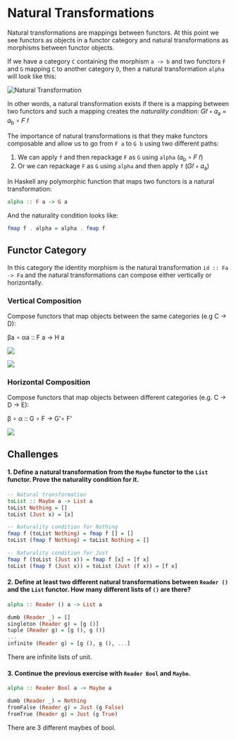 Natural Transformations
=======================

Natural transformations are mappings between functors. At this point we see functors as objects in a functor category and natural transformations as morphisms between functor objects.

If we have a category `C` containing the morphism `a -> b` and two functors `F` and `G` mapping `C` to another category `D`, then a natural transformation `alpha` will look like this:

![Natural Transformation](https://bartoszmilewski.files.wordpress.com/2015/04/3_naturality.jpg)

In other words, a natural transformation exists if there is a mapping between two functors and such a mapping creates the *naturality condition*: 𝐺𝑓 ∘ 𝛼<sub>a</sub> = 𝛼<sub>b</sub> ∘ 𝐹 𝑓

The importance of natural transformations is that they make functors composable and allow us to go from `F a` to `G b` using two different paths:
1. We can apply `f` and then repackage `F` as `G` using `alpha` (𝛼<sub>b</sub> ∘ 𝐹 𝑓)
2. Or we can repackage `F` as `G` using `alpha` and then apply `f` (𝐺𝑓 ∘ 𝛼<sub>a</sub>)

In Haskell any polymorphic function that maps two functors is a natural transformation:
```haskell
alpha :: F a -> G a
```

And the naturality condition looks like:
```haskell
fmap f . alpha = alpha . fmap f
```


Functor Category
----------------
In this category the identity morphism is the natural transformation `id :: Fa -> Fa` and the  natural transformations can compose either vertically or horizontally.

### Vertical Composition
Compose functors that map objects between the same categories (e.g C -> D):

βa ∘ αa :: F a -> H a

![](https://bartoszmilewski.files.wordpress.com/2015/04/5_vertical.jpg?w=600&h=406)


![](https://bartoszmilewski.files.wordpress.com/2015/04/6a_vertical.jpg?w=440&h=290)


### Horizontal Composition
Compose functors that map objects between different categories (e.g. C -> D -> E):

β ∘ α :: G ∘ F -> G'∘ F'

![](https://bartoszmilewski.files.wordpress.com/2015/04/10_horizontal.jpg?w=600&h=332)


Challenges
----------
#### 1. Define a natural transformation from the `Maybe` functor to the `List` functor. Prove the naturality condition for it.

```haskell
-- Natural transformation
toList :: Maybe a -> List a
toList Nothing = []
toList (Just x) = [x]

-- Naturality condition for Nothing
fmap f (toList Nothing) = fmap f [] = []
toList (fmap f Nothing) = toList Nothing = []

-- Naturality condition for Just
fmap f (toList (Just x)) = fmap f [x] = [f x]
toList (fmap f (Just x)) = toList (Just (f x)) = [f x]

```

#### 2. Define at least two different natural transformations between `Reader ()` and the `List` functor. How many different lists of `()` are there?
```haskell
alpha :: Reader () a -> List a

dumb (Reader _) = []
singleton (Reader g) = [g ()]
tuple (Reader g) = [g (), g ()]
...
infinite (Reader g) = [g (), g (), ...]
```
There are infinite lists of unit.

#### 3. Continue the previous exercise with `Reader Bool` and `Maybe`.
```haskell
alpha :: Reader Bool a -> Maybe a

dumb (Reader _) = Nothing
fromFalse (Reader g) = Just (g False)
fromTrue (Reader g) = Just (g True)
```
There are 3 different maybes of bool.

